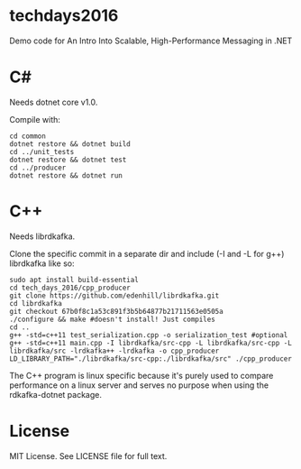 # techdays2016
Demo code for An Intro Into Scalable, High-Performance Messaging in .NET

# C&#35;
Needs dotnet core v1.0.

Compile with:
```
cd common
dotnet restore && dotnet build
cd ../unit_tests
dotnet restore && dotnet test
cd ../producer
dotnet restore && dotnet run
```

# C++
Needs librdkafka.

Clone the specific commit in a separate dir and include (-I and -L for g++) librdkafka like so:
```
sudo apt install build-essential
cd tech_days_2016/cpp_producer
git clone https://github.com/edenhill/librdkafka.git
cd librdkafka
git checkout 67b0f8c1a53c891f3b5b64877b21711563e0505a
./configure && make #doesn't install! Just compiles
cd ..
g++ -std=c++11 test_serialization.cpp -o serialization_test #optional
g++ -std=c++11 main.cpp -I librdkafka/src-cpp -L librdkafka/src-cpp -L librdkafka/src -lrdkafka++ -lrdkafka -o cpp_producer
LD_LIBRARY_PATH="./librdkafka/src-cpp:./librdkafka/src" ./cpp_producer
```

The C++ program is linux specific because it's purely used to compare performance on a linux server and serves no purpose when using the rdkafka-dotnet package.

# License

MIT License. See LICENSE file for full text.
